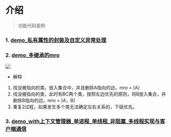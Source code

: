 # 介绍
> 功能代码案例

### 1. [demo_私有属性的封装及自定义异常处理](./demo_私有属性的封装及自定义异常处理.py)

### 2. [demo_多继承的mro](./demo_多继承的mro.py)
![](http://jbcdn2.b0.upaiyun.com/2016/07/cffe957b3b29bd1e0877afe8fae5105e.jpg)

* 解释
1. 找没被指向的类，放入集合中，并且删除A指向的边，mro = [A]
2. 找没被指向的类，此时有BC两个类，按照左边优先的原则，将B放入集合，并删除B指向的边，mro = [A，B]
3. 重复2过程，如果发生多个类无法确定左右关系的，下级优先。

### 3. [demo_with上下文管理器_单进程_单线程_非阻塞_多线程实现与客户端通信](./demo_with上下文管理器_单进程_单线程_非阻塞_多线程实现与客户端通信.py)
